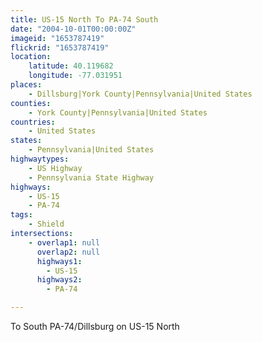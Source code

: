 ```yaml
---
title: US-15 North To PA-74 South
date: "2004-10-01T00:00:00Z"
imageid: "1653787419"
flickrid: "1653787419"
location:
    latitude: 40.119682
    longitude: -77.031951
places:
    - Dillsburg|York County|Pennsylvania|United States
counties:
    - York County|Pennsylvania|United States
countries:
    - United States
states:
    - Pennsylvania|United States
highwaytypes:
    - US Highway
    - Pennsylvania State Highway
highways:
    - US-15
    - PA-74
tags:
    - Shield
intersections:
    - overlap1: null
      overlap2: null
      highways1:
        - US-15
      highways2:
        - PA-74

---
```

To South PA-74/Dillsburg on US-15 North
